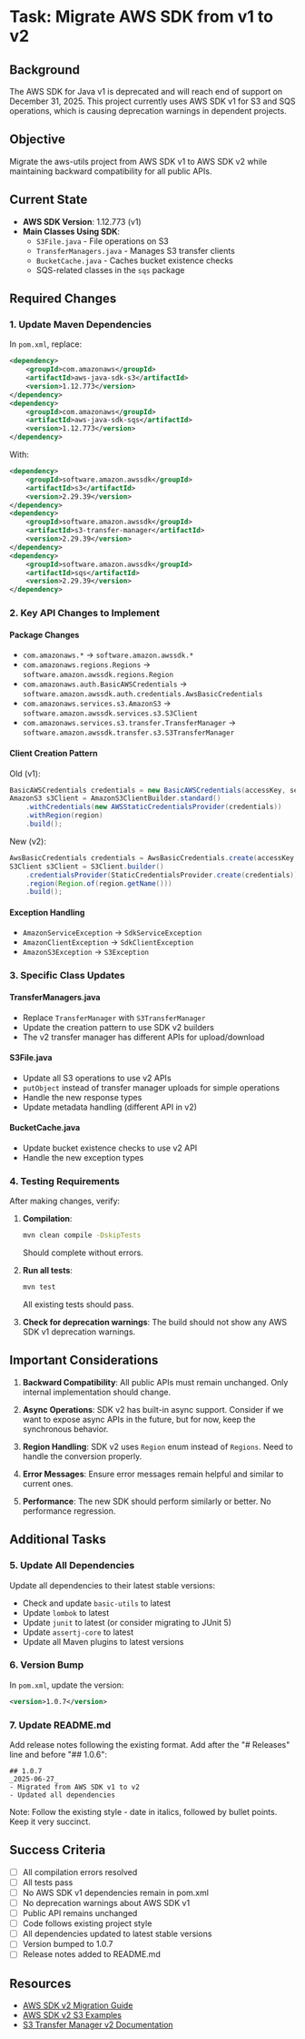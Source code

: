 # Task: Migrate AWS SDK from v1 to v2

## Background
The AWS SDK for Java v1 is deprecated and will reach end of support on December 31, 2025. This project currently uses AWS SDK v1 for S3 and SQS operations, which is causing deprecation warnings in dependent projects.

## Objective
Migrate the aws-utils project from AWS SDK v1 to AWS SDK v2 while maintaining backward compatibility for all public APIs.

## Current State
- **AWS SDK Version**: 1.12.773 (v1)
- **Main Classes Using SDK**:
  - `S3File.java` - File operations on S3
  - `TransferManagers.java` - Manages S3 transfer clients
  - `BucketCache.java` - Caches bucket existence checks
  - SQS-related classes in the `sqs` package

## Required Changes

### 1. Update Maven Dependencies
In `pom.xml`, replace:
```xml
<dependency>
    <groupId>com.amazonaws</groupId>
    <artifactId>aws-java-sdk-s3</artifactId>
    <version>1.12.773</version>
</dependency>
<dependency>
    <groupId>com.amazonaws</groupId>
    <artifactId>aws-java-sdk-sqs</artifactId>
    <version>1.12.773</version>
</dependency>
```

With:
```xml
<dependency>
    <groupId>software.amazon.awssdk</groupId>
    <artifactId>s3</artifactId>
    <version>2.29.39</version>
</dependency>
<dependency>
    <groupId>software.amazon.awssdk</groupId>
    <artifactId>s3-transfer-manager</artifactId>
    <version>2.29.39</version>
</dependency>
<dependency>
    <groupId>software.amazon.awssdk</groupId>
    <artifactId>sqs</artifactId>
    <version>2.29.39</version>
</dependency>
```

### 2. Key API Changes to Implement

#### Package Changes
- `com.amazonaws.*` → `software.amazon.awssdk.*`
- `com.amazonaws.regions.Regions` → `software.amazon.awssdk.regions.Region`
- `com.amazonaws.auth.BasicAWSCredentials` → `software.amazon.awssdk.auth.credentials.AwsBasicCredentials`
- `com.amazonaws.services.s3.AmazonS3` → `software.amazon.awssdk.services.s3.S3Client`
- `com.amazonaws.services.s3.transfer.TransferManager` → `software.amazon.awssdk.transfer.s3.S3TransferManager`

#### Client Creation Pattern
Old (v1):
```java
BasicAWSCredentials credentials = new BasicAWSCredentials(accessKey, secretKey);
AmazonS3 s3Client = AmazonS3ClientBuilder.standard()
    .withCredentials(new AWSStaticCredentialsProvider(credentials))
    .withRegion(region)
    .build();
```

New (v2):
```java
AwsBasicCredentials credentials = AwsBasicCredentials.create(accessKey, secretKey);
S3Client s3Client = S3Client.builder()
    .credentialsProvider(StaticCredentialsProvider.create(credentials))
    .region(Region.of(region.getName()))
    .build();
```

#### Exception Handling
- `AmazonServiceException` → `SdkServiceException`
- `AmazonClientException` → `SdkClientException`
- `AmazonS3Exception` → `S3Exception`

### 3. Specific Class Updates

#### TransferManagers.java
- Replace `TransferManager` with `S3TransferManager`
- Update the creation pattern to use SDK v2 builders
- The v2 transfer manager has different APIs for upload/download

#### S3File.java
- Update all S3 operations to use v2 APIs
- `putObject` instead of transfer manager uploads for simple operations
- Handle the new response types
- Update metadata handling (different API in v2)

#### BucketCache.java
- Update bucket existence checks to use v2 API
- Handle the new exception types

### 4. Testing Requirements

After making changes, verify:

1. **Compilation**:
   ```bash
   mvn clean compile -DskipTests
   ```
   Should complete without errors.

2. **Run all tests**:
   ```bash
   mvn test
   ```
   All existing tests should pass.

3. **Check for deprecation warnings**:
   The build should not show any AWS SDK v1 deprecation warnings.

## Important Considerations

1. **Backward Compatibility**: All public APIs must remain unchanged. Only internal implementation should change.

2. **Async Operations**: SDK v2 has built-in async support. Consider if we want to expose async APIs in the future, but for now, keep the synchronous behavior.

3. **Region Handling**: SDK v2 uses `Region` enum instead of `Regions`. Need to handle the conversion properly.

4. **Error Messages**: Ensure error messages remain helpful and similar to current ones.

5. **Performance**: The new SDK should perform similarly or better. No performance regression.

## Additional Tasks

### 5. Update All Dependencies
Update all dependencies to their latest stable versions:
- Check and update `basic-utils` to latest
- Update `lombok` to latest
- Update `junit` to latest (or consider migrating to JUnit 5)
- Update `assertj-core` to latest
- Update all Maven plugins to latest versions

### 6. Version Bump
In `pom.xml`, update the version:
```xml
<version>1.0.7</version>
```

### 7. Update README.md
Add release notes following the existing format. Add after the "# Releases" line and before "## 1.0.6":

```
## 1.0.7
_2025-06-27_
- Migrated from AWS SDK v1 to v2
- Updated all dependencies
```

Note: Follow the existing style - date in italics, followed by bullet points. Keep it very succinct.

## Success Criteria
- [ ] All compilation errors resolved
- [ ] All tests pass
- [ ] No AWS SDK v1 dependencies remain in pom.xml
- [ ] No deprecation warnings about AWS SDK v1
- [ ] Public API remains unchanged
- [ ] Code follows existing project style
- [ ] All dependencies updated to latest stable versions
- [ ] Version bumped to 1.0.7
- [ ] Release notes added to README.md

## Resources
- [AWS SDK v2 Migration Guide](https://docs.aws.amazon.com/sdk-for-java/latest/developer-guide/migration.html)
- [AWS SDK v2 S3 Examples](https://github.com/awsdocs/aws-doc-sdk-examples/tree/main/javav2/example_code/s3)
- [S3 Transfer Manager v2 Documentation](https://docs.aws.amazon.com/sdk-for-java/latest/developer-guide/transfer-manager.html)

